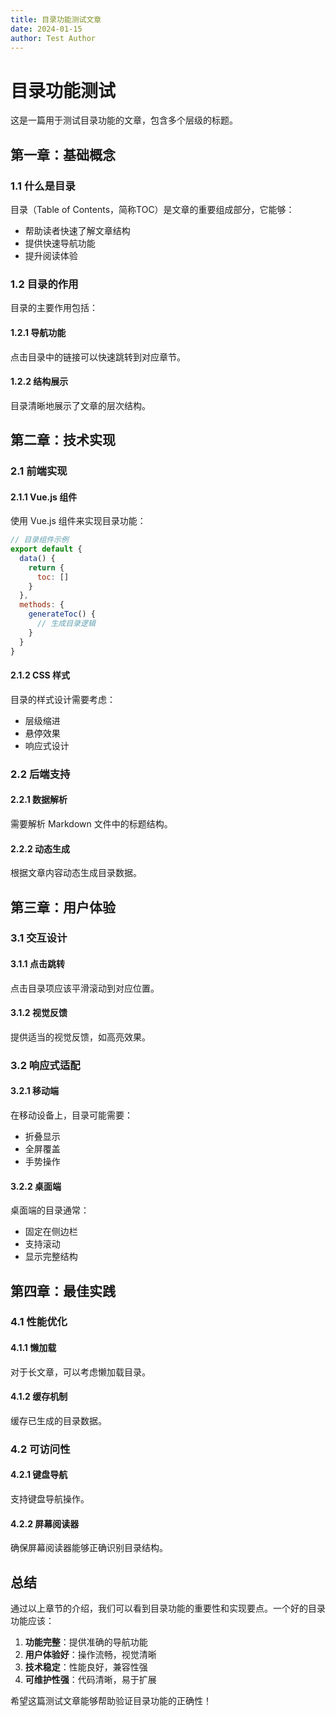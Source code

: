 ```yaml
---
title: 目录功能测试文章
date: 2024-01-15
author: Test Author
---
```


# 目录功能测试

这是一篇用于测试目录功能的文章，包含多个层级的标题。

## 第一章：基础概念

### 1.1 什么是目录

目录（Table of Contents，简称TOC）是文章的重要组成部分，它能够：

- 帮助读者快速了解文章结构
- 提供快速导航功能
- 提升阅读体验

### 1.2 目录的作用

目录的主要作用包括：

#### 1.2.1 导航功能

点击目录中的链接可以快速跳转到对应章节。

#### 1.2.2 结构展示

目录清晰地展示了文章的层次结构。

## 第二章：技术实现

### 2.1 前端实现

#### 2.1.1 Vue.js 组件

使用 Vue.js 组件来实现目录功能：

```javascript
// 目录组件示例
export default {
  data() {
    return {
      toc: []
    }
  },
  methods: {
    generateToc() {
      // 生成目录逻辑
    }
  }
}
```

#### 2.1.2 CSS 样式

目录的样式设计需要考虑：

- 层级缩进
- 悬停效果
- 响应式设计

### 2.2 后端支持

#### 2.2.1 数据解析

需要解析 Markdown 文件中的标题结构。

#### 2.2.2 动态生成

根据文章内容动态生成目录数据。

## 第三章：用户体验

### 3.1 交互设计

#### 3.1.1 点击跳转

点击目录项应该平滑滚动到对应位置。

#### 3.1.2 视觉反馈

提供适当的视觉反馈，如高亮效果。

### 3.2 响应式适配

#### 3.2.1 移动端

在移动设备上，目录可能需要：

- 折叠显示
- 全屏覆盖
- 手势操作

#### 3.2.2 桌面端

桌面端的目录通常：

- 固定在侧边栏
- 支持滚动
- 显示完整结构

## 第四章：最佳实践

### 4.1 性能优化

#### 4.1.1 懒加载

对于长文章，可以考虑懒加载目录。

#### 4.1.2 缓存机制

缓存已生成的目录数据。

### 4.2 可访问性

#### 4.2.1 键盘导航

支持键盘导航操作。

#### 4.2.2 屏幕阅读器

确保屏幕阅读器能够正确识别目录结构。

## 总结

通过以上章节的介绍，我们可以看到目录功能的重要性和实现要点。一个好的目录功能应该：

1. **功能完整**：提供准确的导航功能
2. **用户体验好**：操作流畅，视觉清晰
3. **技术稳定**：性能良好，兼容性强
4. **可维护性强**：代码清晰，易于扩展

希望这篇测试文章能够帮助验证目录功能的正确性！
